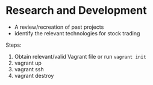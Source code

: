 # Research and Development
- A review/recreation of past projects
- identify the relevant technologies for stock trading

Steps:
  1. Obtain relevant/valid Vagrant file or run `vagrant init`
  2. vagrant up
  3. vagrant ssh
  4. vagrant destroy
